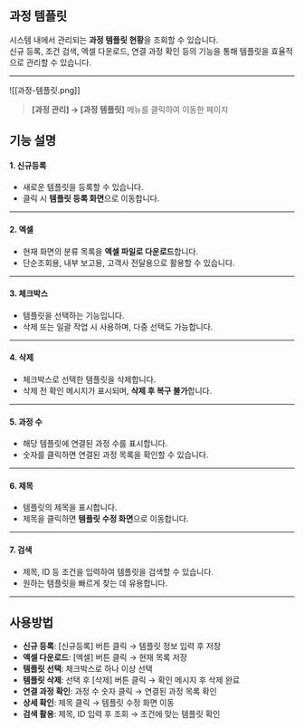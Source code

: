 ## 과정 템플릿  

시스템 내에서 관리되는 **과정 템플릿 현황**을 조회할 수 있습니다.  
신규 등록, 조건 검색, 엑셀 다운로드, 연결 과정 확인 등의 기능을 통해 템플릿을 효율적으로 관리할 수 있습니다.  

***  
![[과정-템플릿.png]]  
> **[과정 관리] → [과정 템플릿]** 메뉴를 클릭하여 이동한 페이지  

## 기능 설명  

#### 1. 신규등록  
- 새로운 템플릿을 등록할 수 있습니다.  
- 클릭 시 **템플릿 등록 화면**으로 이동합니다.  

***  
#### 2. 엑셀  
- 현재 화면의 분류 목록을 **엑셀 파일로 다운로드**합니다.  
- 단순조회용, 내부 보고용, 고객사 전달용으로 활용할 수 있습니다.  

***  
#### 3. 체크박스  
- 템플릿을 선택하는 기능입니다.  
- 삭제 또는 일괄 작업 시 사용하며, 다중 선택도 가능합니다.  

***  
#### 4. 삭제  
- 체크박스로 선택한 템플릿을 삭제합니다.  
- 삭제 전 확인 메시지가 표시되며, **삭제 후 복구 불가**합니다.  

***  
#### 5. 과정 수  
- 해당 템플릿에 연결된 과정 수를 표시합니다.  
- 숫자를 클릭하면 연결된 과정 목록을 확인할 수 있습니다.  

***  
#### 6. 제목  
- 템플릿의 제목을 표시합니다.  
- 제목을 클릭하면 **템플릿 수정 화면**으로 이동합니다.  

***  
#### 7. 검색  
- 제목, ID 등 조건을 입력하여 템플릿을 검색할 수 있습니다.  
- 원하는 템플릿을 빠르게 찾는 데 유용합니다.  

***  

## 사용방법  
- **신규 등록**: [신규등록] 버튼 클릭 → 템플릿 정보 입력 후 저장  
- **엑셀 다운로드**: [엑셀] 버튼 클릭 → 현재 목록 저장  
- **템플릿 선택**: 체크박스로 하나 이상 선택  
- **템플릿 삭제**: 선택 후 [삭제] 버튼 클릭 → 확인 메시지 후 삭제 완료  
- **연결 과정 확인**: 과정 수 숫자 클릭 → 연결된 과정 목록 확인  
- **상세 확인**: 제목 클릭 → 템플릿 수정 화면 이동  
- **검색 활용**: 제목, ID 입력 후 조회 → 조건에 맞는 템플릿 확인  
